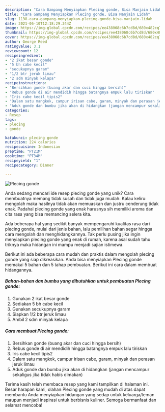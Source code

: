 ```yaml
---
description: "Cara Gampang Menyiapkan Plecing gonde, Bisa Manjain Lidah"
title: "Cara Gampang Menyiapkan Plecing gonde, Bisa Manjain Lidah"
slug: 1138-cara-gampang-menyiapkan-plecing-gonde-bisa-manjain-lidah
date: 2021-06-10T12:18:29.344Z
image: https://img-global.cpcdn.com/recipes/ee438068c6b7cd8d/680x482cq70/plecing-gonde-foto-resep-utama.jpg
thumbnail: https://img-global.cpcdn.com/recipes/ee438068c6b7cd8d/680x482cq70/plecing-gonde-foto-resep-utama.jpg
cover: https://img-global.cpcdn.com/recipes/ee438068c6b7cd8d/680x482cq70/plecing-gonde-foto-resep-utama.jpg
author: George Reed
ratingvalue: 3.1
reviewcount: 12
recipeingredient:
- "2 ikat besar gonde"
- "5 bh cabe kecil"
- "secukupnya garam"
- "1/2 btr jeruk limau"
- "2 sdm minyak kelapa"
recipeinstructions:
- "Bersihkan gonde (buang akar dan cuci hingga bersih)"
- "Rebus gonde di air mendidih hingga batangnya empuk lalu tiriskan"
- "Iris cabe kecil tipis2"
- "Dalam satu mangkok, campur irisan cabe, garam, minyak dan perasan jeruk limau"
- "Aduk gonde dan bumbu jika akan di hidangkan (jangan mencampur sekaligus jika tidak habis dimakan)"
categories:
- Resep
tags:
- plecing
- gonde

katakunci: plecing gonde 
nutrition: 224 calories
recipecuisine: Indonesian
preptime: "PT21M"
cooktime: "PT34M"
recipeyield: "1"
recipecategory: Dinner

---
```



![Plecing gonde](https://img-global.cpcdn.com/recipes/ee438068c6b7cd8d/680x482cq70/plecing-gonde-foto-resep-utama.jpg)

Anda sedang mencari ide resep plecing gonde yang unik? Cara membuatnya memang tidak susah dan tidak juga mudah. Kalau keliru mengolah maka hasilnya tidak akan memuaskan dan justru cenderung tidak enak. Padahal plecing gonde yang enak harusnya sih memiliki aroma dan cita rasa yang bisa memancing selera kita.



Ada beberapa hal yang sedikit banyak mempengaruhi kualitas rasa dari plecing gonde, mulai dari jenis bahan, lalu pemilihan bahan segar hingga cara mengolah dan menghidangkannya. Tak perlu pusing jika ingin menyiapkan plecing gonde yang enak di rumah, karena asal sudah tahu triknya maka hidangan ini mampu menjadi sajian istimewa.


Berikut ini ada beberapa cara mudah dan praktis dalam mengolah plecing gonde yang siap dikreasikan. Anda bisa menyiapkan Plecing gonde memakai 5 bahan dan 5 tahap pembuatan. Berikut ini cara dalam membuat hidangannya.

<!--inarticleads1-->

##### Bahan-bahan dan bumbu yang dibutuhkan untuk pembuatan Plecing gonde:

1. Gunakan 2 ikat besar gonde
1. Sediakan 5 bh cabe kecil
1. Gunakan secukupnya garam
1. Siapkan 1/2 btr jeruk limau
1. Ambil 2 sdm minyak kelapa




<!--inarticleads2-->

##### Cara membuat Plecing gonde:

1. Bersihkan gonde (buang akar dan cuci hingga bersih)
1. Rebus gonde di air mendidih hingga batangnya empuk lalu tiriskan
1. Iris cabe kecil tipis2
1. Dalam satu mangkok, campur irisan cabe, garam, minyak dan perasan jeruk limau
1. Aduk gonde dan bumbu jika akan di hidangkan (jangan mencampur sekaligus jika tidak habis dimakan)




Terima kasih telah membaca resep yang kami tampilkan di halaman ini. Besar harapan kami, olahan Plecing gonde yang mudah di atas dapat membantu Anda menyiapkan hidangan yang sedap untuk keluarga/teman maupun menjadi inspirasi untuk berbisnis kuliner. Semoga bermanfaat dan selamat mencoba!
